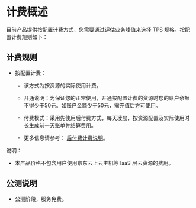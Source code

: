 # 计费概述

目前产品提供按配置计费方式，您需要通过评估业务峰值来选择 TPS 规格。按配置计费规则如下：


##  计费规则

- 按配置计费：

	- 该方式为按资源的实际使用计费。
	
	- 开通说明：为保证您的正常使用，开通按配置计费的资源时您的账户余额不得少于50元。如账户金额少于50元，需充值后方可使用。
	
	- 付费模式：采用先使用后付费方式，每天凌晨，按资源配置及实际使用时长生成前一天账单并结算费用。

	- 更多信息请参考： [后付费计费说明](../../../Finance/Billing/Billing-method/Postpay.md)。
	
说明：

- 本产品价格不包含用户使用京东云上云主机等 IaaS 层云资源的费用。
 
 
## 公测说明

-  公测阶段，服务免费。 

